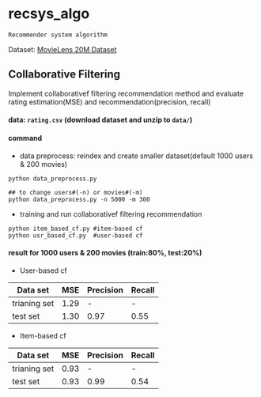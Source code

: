 # recsys_algo
```
Recommender system algorithm
```
Dataset: [MovieLens 20M Dataset](https://www.kaggle.com/datasets/grouplens/movielens-20m-dataset/)

## Collaborative Filtering
Implement collaborativef filtering recommendation method and evaluate rating estimation(MSE) and recommendation(precision, recall)
#### data: `rating.csv` (download dataset and unzip to `data/`)
#### command
* data preprocess: reindex and create smaller dataset(default 1000 users & 200 movies)
```
python data_preprocess.py

## to change users#(-n) or movies#(-m)
python data_preprocess.py -n 5000 -m 300
```
* training and run collaborativef filtering recommendation
```
python item_based_cf.py #item-based cf
python usr_based_cf.py  #user-based cf
```

#### result for 1000 users & 200 movies (train:80%, test:20%)
* User-based cf

| Data set | MSE | Precision | Recall |
|  ----  | ----  | ----  | ----  |
| trianing set | 1.29 | - | - |
| test set  | 1.30 | 0.97 | 0.55 |

* Item-based cf

| Data set | MSE | Precision | Recall |
|  ----  | ----  | ----  | ----  |
| trianing set | 0.93 | - | - |
| test set  | 0.93 | 0.99 | 0.54 |